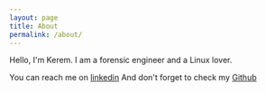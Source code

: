```yaml
---
layout: page
title: About
permalink: /about/
---
```


Hello, I'm Kerem.
I am a forensic engineer and a Linux lover. 

You can reach me on [linkedin](https://www.linkedin.com/in/kerem-g%C3%BCl-4a08591b9/)
And don't forget to check my [Github](https://github.com/3xg3lin)
